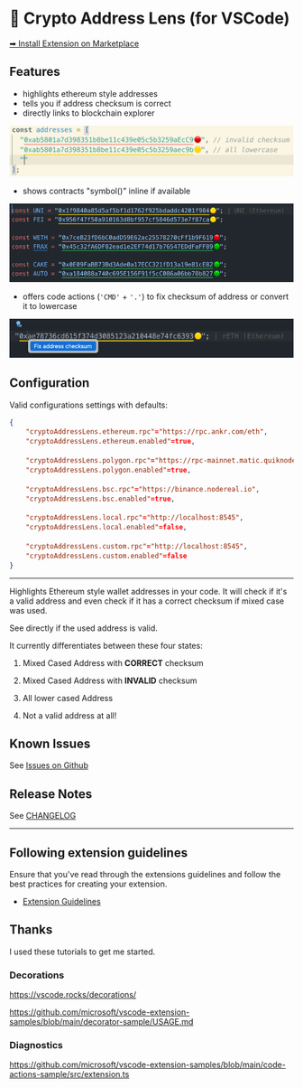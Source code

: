 # 🔭 Crypto Address Lens (for VSCode)

[➡ Install Extension on Marketplace](https://marketplace.visualstudio.com/items?itemName=peetzweg.crypto-address-lens)

## Features

+ highlights ethereum style addresses
+ tells you if address checksum is correct
+ directly links to blockchain explorer

![demo](https://raw.githubusercontent.com/peetzweg/vscode-crypto-address-lens/main/demo.gif)

+ shows contracts "symbol()" inline if available

![demo_lookup](https://raw.githubusercontent.com/peetzweg/vscode-crypto-address-lens/main/demo-lookup.gif)

+ offers code actions (`'CMD'` + `'.'`) to fix checksum of address or convert it to lowercase

![demo_codeactions](https://raw.githubusercontent.com/peetzweg/vscode-crypto-address-lens/main/demo-codeactions.gif)

## Configuration

Valid configurations settings with defaults:

```json
{
    "cryptoAddressLens.ethereum.rpc"="https://rpc.ankr.com/eth",
    "cryptoAddressLens.ethereum.enabled"=true,

    "cryptoAddressLens.polygon.rpc"="https://rpc-mainnet.matic.quiknode.pro",
    "cryptoAddressLens.polygon.enabled"=true,

    "cryptoAddressLens.bsc.rpc"="https://binance.nodereal.io",
    "cryptoAddressLens.bsc.enabled"=true,

    "cryptoAddressLens.local.rpc"="http://localhost:8545",
    "cryptoAddressLens.local.enabled"=false,

    "cryptoAddressLens.custom.rpc"="http://localhost:8545",
    "cryptoAddressLens.custom.enabled"=false
}
```

---

Highlights Ethereum style wallet addresses in your code. It will check if it's a valid address and even check if it has a correct checksum if mixed case was used.

See directly if the used address is valid.

It currently differentiates between these four states:

 1. Mixed Cased Address with **CORRECT** checksum

 2. Mixed Cased Address with **INVALID** checksum

 3. All lower cased Address

 4. Not a valid address at all!
<!--
## Extension Settings

* `myExtension.enable`: Enable/disable this extension.
* `myExtension.thing`: Set to `blah` to do something. -->

## Known Issues

See [Issues on Github](https://github.com/peetzweg/vscode-crypto-address-lens/issues)

## Release Notes

See [CHANGELOG](./CHANGELOG.md)

---

## Following extension guidelines

Ensure that you've read through the extensions guidelines and follow the best practices for creating your extension.

* [Extension Guidelines](https://code.visualstudio.com/api/references/extension-guidelines)


## Thanks

I used these tutorials to get me started.

### Decorations

https://vscode.rocks/decorations/

https://github.com/microsoft/vscode-extension-samples/blob/main/decorator-sample/USAGE.md

### Diagnostics

https://github.com/microsoft/vscode-extension-samples/blob/main/code-actions-sample/src/extension.ts
